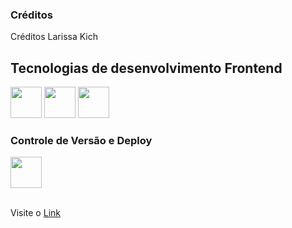 ### Créditos
 Créditos Larissa Kich
## Tecnologias de desenvolvimento Frontend
<div>
<img src="https://cdn.jsdelivr.net/gh/devicons/devicon/icons/html5/html5-original-wordmark.svg" width="50" height="50"/>
<img src="https://cdn.jsdelivr.net/gh/devicons/devicon/icons/css3/css3-original-wordmark.svg" width="50" height="50"/>
<img src="https://cdn.jsdelivr.net/gh/devicons/devicon/icons/javascript/javascript-original.svg" width="50" height="50"/>                      
</div> 
<h3>Controle de Versão e Deploy</h3>
<div>
<img src="https://cdn.jsdelivr.net/gh/devicons/devicon/icons/github/github-original-wordmark.svg" width="50" height="50"/>       
</div>
<br/>

Visite o [Link](https://fernandojsilvasenac.github.io/darklightform/) 
